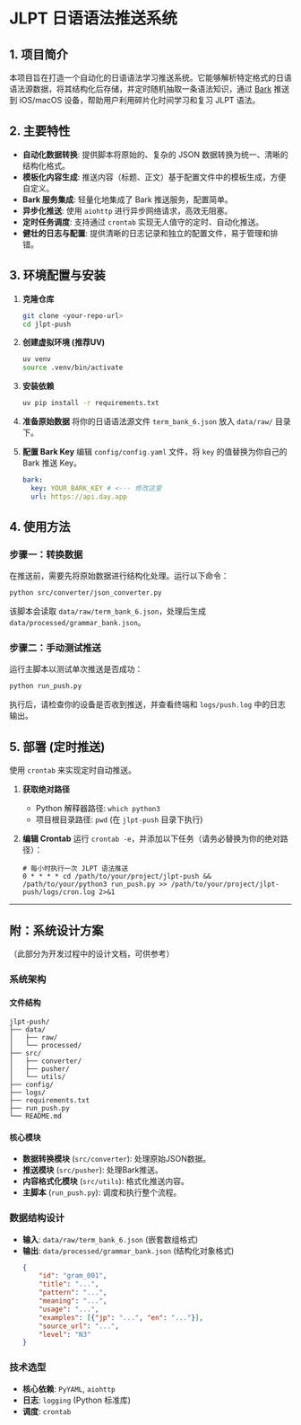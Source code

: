 # JLPT 日语语法推送系统

## 1. 项目简介

本项目旨在打造一个自动化的日语语法学习推送系统。它能够解析特定格式的日语语法源数据，将其结构化后存储，并定时随机抽取一条语法知识，通过 [Bark](https://bark.day.app/#/tutorial) 推送到 iOS/macOS 设备，帮助用户利用碎片化时间学习和复习 JLPT 语法。

## 2. 主要特性

- **自动化数据转换**: 提供脚本将原始的、复杂的 JSON 数据转换为统一、清晰的结构化格式。
- **模板化内容生成**: 推送内容（标题、正文）基于配置文件中的模板生成，方便自定义。
- **Bark 服务集成**: 轻量化地集成了 Bark 推送服务，配置简单。
- **异步化推送**: 使用 `aiohttp` 进行异步网络请求，高效无阻塞。
- **定时任务调度**: 支持通过 `crontab` 实现无人值守的定时、自动化推送。
- **健壮的日志与配置**: 提供清晰的日志记录和独立的配置文件，易于管理和排错。

## 3. 环境配置与安装

1. **克隆仓库**

   ```bash
   git clone <your-repo-url>
   cd jlpt-push
   ```
2. **创建虚拟环境 (推荐UV)**

   ```bash
   uv venv
   source .venv/bin/activate
   ```
3. **安装依赖**

   ```bash
   uv pip install -r requirements.txt
   ```
4. **准备原始数据**
   将你的日语语法源文件 `term_bank_6.json` 放入 `data/raw/` 目录下。
5. **配置 Bark Key**
   编辑 `config/config.yaml` 文件，将 `key` 的值替换为你自己的 Bark 推送 Key。

   ```yaml
   bark:
     key: YOUR_BARK_KEY # <--- 修改这里
     url: https://api.day.app
   ```

## 4. 使用方法

### 步骤一：转换数据

在推送前，需要先将原始数据进行结构化处理。运行以下命令：

```bash
python src/converter/json_converter.py
```

该脚本会读取 `data/raw/term_bank_6.json`，处理后生成 `data/processed/grammar_bank.json`。

### 步骤二：手动测试推送

运行主脚本以测试单次推送是否成功：

```bash
python run_push.py
```

执行后，请检查你的设备是否收到推送，并查看终端和 `logs/push.log` 中的日志输出。

## 5. 部署 (定时推送)

使用 `crontab` 来实现定时自动推送。

1. **获取绝对路径**

   - Python 解释器路径: `which python3`
   - 项目根目录路径: `pwd` (在 `jlpt-push` 目录下执行)
2. **编辑 Crontab**
   运行 `crontab -e`，并添加以下任务（请务必替换为你的绝对路径）：

   ```crontab
   # 每小时执行一次 JLPT 语法推送
   0 * * * * cd /path/to/your/project/jlpt-push && /path/to/your/python3 run_push.py >> /path/to/your/project/jlpt-push/logs/cron.log 2>&1
   ```

---

## 附：系统设计方案

（此部分为开发过程中的设计文档，可供参考）

### 系统架构

#### 文件结构

```
jlpt-push/
├── data/
│   ├── raw/
│   └── processed/
├── src/
│   ├── converter/
│   ├── pusher/
│   └── utils/
├── config/
├── logs/
├── requirements.txt
├── run_push.py
└── README.md
```

#### 核心模块

- **数据转换模块** (`src/converter`): 处理原始JSON数据。
- **推送模块** (`src/pusher`): 处理Bark推送。
- **内容格式化模块** (`src/utils`): 格式化推送内容。
- **主脚本** (`run_push.py`): 调度和执行整个流程。

### 数据结构设计

- **输入**: `data/raw/term_bank_6.json` (嵌套数组格式)
- **输出**: `data/processed/grammar_bank.json` (结构化对象格式)
  ```json
  {
      "id": "gram_001",
      "title": "...",
      "pattern": "...",
      "meaning": "...",
      "usage": "...",
      "examples": [{"jp": "...", "en": "..."}],
      "source_url": "...",
      "level": "N3"
  }
  ```

### 技术选型

- **核心依赖**: `PyYAML`, `aiohttp`
- **日志**: `logging` (Python 标准库)
- **调度**: `crontab`
